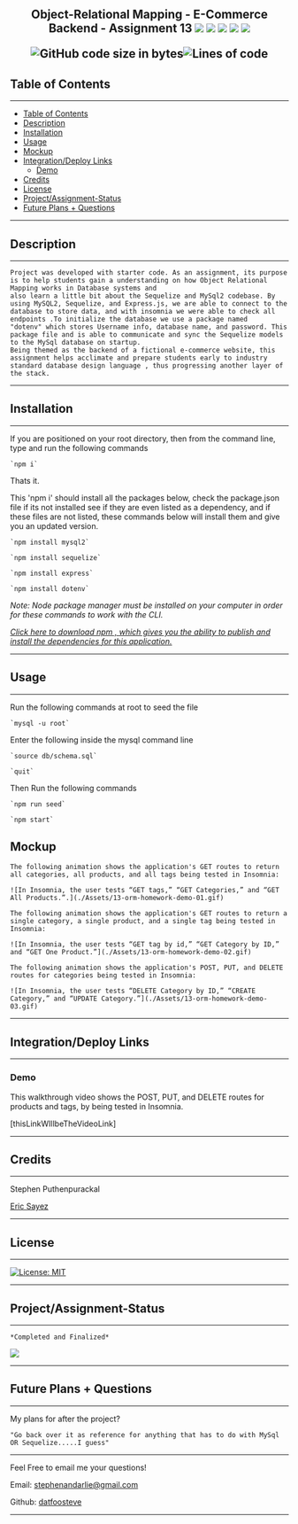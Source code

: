 <link rel="preconnect" href="https://fonts.googleapis.com">
<link rel="preconnect" href="https://fonts.gstatic.com" crossorigin>
<link href="https://fonts.googleapis.com/css2?family=IBM+Plex+Mono:ital@1&family=Nova+Mono&display=swap" rel="stylesheet">
<h2 align= "center">
Object-Relational Mapping - E-Commerce Backend - Assignment 13

 <img src="https://img.shields.io/badge/Javascript-yellow" />
    <img src="https://img.shields.io/badge/express-orange" />
    <img src="https://img.shields.io/badge/Sequelize-blue"  />
    <img src="https://img.shields.io/badge/mySQL-blue"  />
    <img src="https://img.shields.io/badge/dotenv-green" />

![GitHub code size in bytes](https://img.shields.io/github/languages/code-size/datfoosteve/E-Commerce-Omega?style=plastic)![Lines of code](https://img.shields.io/tokei/lines/github/datfoosteve/E-Commerce-Omega?style=plastic)

</h2>

## Table of Contents

***

- [Table of Contents](#table-of-contents)
- [Description](#description)
- [Installation](#installation)
- [Usage](#usage)
- [Mockup](#mockup)
- [Integration/Deploy Links](#integrationdeploy-links)
  - [Demo](#demo)
- [Credits](#credits)
- [License](#license)
- [Project/Assignment-Status](#projectassignment-status)
- [Future Plans + Questions](#future-plans--questions)

***
## Description

***

<link rel="preconnect" href="https://fonts.googleapis.com">
<link rel="preconnect" href="https://fonts.gstatic.com" crossorigin>
<link href="https://fonts.googleapis.com/css2?family=IBM+Plex+Mono:ital@1&family=Nova+Mono&display=swap" rel="stylesheet">



    Project was developed with starter code. As an assignment, its purpose is to help students gain a understanding on how Object Relational Mapping works in Database systems and 
    also learn a little bit about the Sequelize and MySql2 codebase. By using MySQL2, Sequelize, and Express.js, we are able to connect to the database to store data, and with insomnia we were able to check all endpoints .To initialize the database we use a package named 
    "dotenv" which stores Username info, database name, and password. This package file and is able to communicate and sync the Sequelize models to the MySql database on startup.
    Being themed as the backend of a fictional e-commerce website, this assignment helps acclimate and prepare students early to industry standard database design language , thus progressing another layer of the stack.

***
## Installation

***
If you are positioned on your root directory, then from
 the command line, type and run the following commands


    `npm i`   

Thats it.



This 'npm i' should install all the packages below, check the package.json
file if its not installed see if they are even listed as a dependency,
 and if these files are not listed, these commands below will
install them and give you an updated version.

    `npm install mysql2`

    `npm install sequelize`

    `npm install express`

    `npm install dotenv`

*Note: Node package manager must be installed on your computer in order for these commands to work with the CLI.* 

*<a href = "https://docs.npmjs.com/downloading-and-installing-node-js-and-npm"> Click here to download npm , which gives you the ability to publish and install the dependencies for this application.</a>*

***
## Usage

***


Run the following commands at root to seed the file

    `mysql -u root`

Enter the following inside the mysql command line

    `source db/schema.sql`

    `quit`

Then Run the following commands

    `npm run seed`
    
    `npm start`

## Mockup

    The following animation shows the application's GET routes to return all categories, all products, and all tags being tested in Insomnia:

    ![In Insomnia, the user tests “GET tags,” “GET Categories,” and “GET All Products.”.](./Assets/13-orm-homework-demo-01.gif)

    The following animation shows the application's GET routes to return a single category, a single product, and a single tag being tested in Insomnia:

    ![In Insomnia, the user tests “GET tag by id,” “GET Category by ID,” and “GET One Product.”](./Assets/13-orm-homework-demo-02.gif)

    The following animation shows the application's POST, PUT, and DELETE routes for categories being tested in Insomnia:

    ![In Insomnia, the user tests “DELETE Category by ID,” “CREATE Category,” and “UPDATE Category.”](./Assets/13-orm-homework-demo-03.gif)

   
***
## Integration/Deploy Links

***

### Demo

This walkthrough video shows the POST, PUT, and DELETE routes for products and tags, by being tested in Insomnia.

[thisLinkWIllbeTheVideoLink]

***
## Credits

***

Stephen Puthenpurackal

<a href ="https://github.com/sayex" alt="Tutor">Eric Sayez</a>

***
## License

***

[![License: MIT](https://img.shields.io/badge/License-MIT-yellow.svg)](https://opensource.org/licenses/MIT)

***
## Project/Assignment-Status

***

    *Completed and Finalized*

<img src="https://img.shields.io/github/last-commit/datfoosteve/E-Commerce-Omega" >

***
## Future Plans + Questions

***

My plans for after the project?

    "Go back over it as reference for anything that has to do with MySql OR Sequelize.....I guess"

***

Feel Free to email me your questions!

Email: stephenandarlie@gmail.com

Github: <a href ="https://github.com/datfoosteve">datfoosteve</a>

***